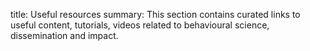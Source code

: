 title: Useful resources
summary: This section contains curated links to useful content, tutorials, videos related to behavioural science, dissemination and impact.
